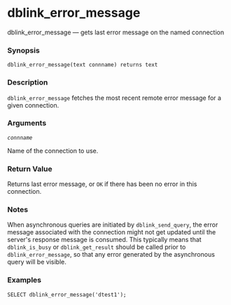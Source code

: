 # dblink\_error\_message

dblink\_error\_message — gets last error message on the named connection

### Synopsis

```text
dblink_error_message(text connname) returns text
```

### Description

`dblink_error_message` fetches the most recent remote error message for a given connection.

### Arguments

_`connname`_

Name of the connection to use.

### Return Value

Returns last error message, or `OK` if there has been no error in this connection.

### Notes

When asynchronous queries are initiated by `dblink_send_query`, the error message associated with the connection might not get updated until the server's response message is consumed. This typically means that `dblink_is_busy` or `dblink_get_result` should be called prior to `dblink_error_message`, so that any error generated by the asynchronous query will be visible.

### Examples

```text
SELECT dblink_error_message('dtest1');
```

